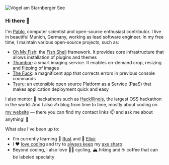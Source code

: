 ![Vögel am Starnberger See][banner]

### Hi there 👋

I'm [Pablo][website], computer scientist and open-source enthusiast contributor. I live in beautiful
Munich, Germany, working as lead software engineer. In my free time, I maintain various open-source
projects, such as:

- [Oh My Fish][oh-my-fish]: the [Fish Shell][fish-shell] framework. It provides core infrastructure
  that allows installation of plugins and themes
- [Thumbor][thumbor]: a smart imaging service. It enables on-demand crop, resizing and flipping of
  images
- [The Fuck][thefuck]: a magnificent app that corrects errors in previous console commands
- [Tsuru][tsuru]: an extensible open source Platform as a Service (PaaS) that makes application
  deployment quick and easy

I also mentor 🙌 hackathons such as [HackIllinois][mentor-spotlight], the largest OSS hackathon in
the world. <!--I'm also working on a [new engine for Thumbor][imagemagick-engine] built on top of
[ImageMagick][wand].--> And I also ✍ blog from time to time, mostly about coding on [my
website][website] — there you can find my contact links 📫 and ask me about anything! 💬

What else I've been up to:

- I'm currently learning 🦀 [Rust][advent-of-code-2018] and 💜 [Elixir][advent-of-code]
- I ❤️ [love coding][advent-of-code-2020] and try to [always keep][training] my [axe
  sharp][pythonchallengesolutions]
- Beyond coding, I also love 🚴‍♂️ cycling, 🏔 hiking and ☕️ coffee that can be labeled specialty

[banner]: https://raw.githubusercontent.com/scorphus/scorphus/master/banner.jpg
[website]: https://pabloaguiar.me
[oh-my-fish]: https://github.com/oh-my-fish/oh-my-fish
[fish-shell]: https://github.com/fish-shell/fish-shell
[thumbor]: https://github.com/thumbor
[tsuru]: https://github.com/tsuru
[thefuck]: https://github.com/nvbn/thefuck
[dotfiles]: https://github.com/scorphus/dotfiles
[mentor-spotlight]: https://blog.hackillinois.org/spotlights/2018/08/14/mentor-spotlight-pablo-aguiar.html
[imagemagick-engine]: https://github.com/scorphus/imagemagick-engine
[wand]: https://github.com/emcconville/wand
[advent-of-code-2018]: https://github.com/scorphus/advent-of-code-2018
[advent-of-code]: https://github.com/scorphus/advent-of-code
[advent-of-code-2020]: https://github.com/scorphus/advent-of-code-2020
[training]: https://github.com/scorphus/training
[pythonchallengesolutions]: https://github.com/scorphus/PythonChallengeSolutions

<!--
**scorphus/scorphus** is a ✨ _special_ ✨ repository because its `README.md` (this file) appears on your GitHub profile.

Here are some ideas to get you started:

- 🔭 I’m currently working on ...
- 🌱 I’m currently learning ...
- 👯 I’m looking to collaborate on ...
- 🤔 I’m looking for help with ...
- 💬 Ask me about ...
- 📫 How to reach me: ...
- 😄 Pronouns: ...
- ⚡ Fun fact: ...
-->
